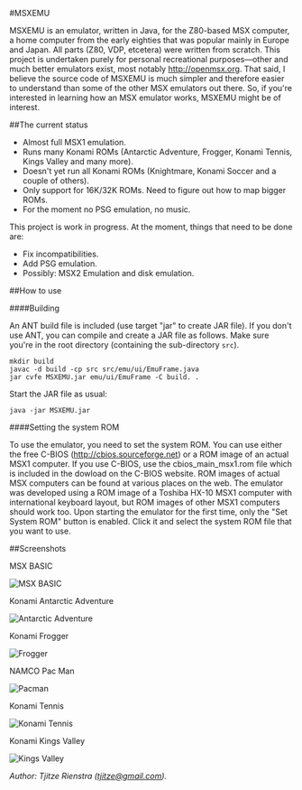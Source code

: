 #MSXEMU

MSXEMU is an emulator, written in Java, for the Z80-based MSX computer, a home computer from the early eighties that was popular mainly in Europe and Japan.
All parts (Z80, VDP, etcetera) were written from scratch.
This project is undertaken purely for personal recreational purposes—other and much better emulators exist, most notably http://openmsx.org.
That said, I believe the source code of MSXEMU is much simpler and therefore easier to understand than 
  some of the other MSX emulators out there.
So, if you're interested in learning how an MSX emulator works, MSXEMU might be of interest.

##The current status

- Almost full MSX1 emulation.
- Runs many Konami ROMs (Antarctic Adventure, Frogger, Konami Tennis, Kings Valley and many more).
- Doesn't yet run all Konami ROMs (Knightmare, Konami Soccer and a couple of others).
- Only support for 16K/32K ROMs. Need to figure out how to map bigger ROMs.
- For the moment no PSG emulation, no music.

This project is work in progress. At the moment, things that need to be done are:

- Fix incompatibilities.
- Add PSG emulation.
- Possibly: MSX2 Emulation and disk emulation.

##How to use

####Building

An ANT build file is included (use target "jar" to create JAR file). If you don't use ANT, you can compile
and create a JAR file as follows. Make sure you're in the root directory (containing the sub-directory `src`). 

```
mkdir build
javac -d build -cp src src/emu/ui/EmuFrame.java
jar cvfe MSXEMU.jar emu/ui/EmuFrame -C build. .
```

Start the JAR file as usual:

```
java -jar MSXEMU.jar
```

####Setting the system ROM

To use the emulator, you need to set the system ROM. You can use either the free C-BIOS (http://cbios.sourceforge.net) or a ROM image of an
actual MSX1 computer. If you use C-BIOS, use the cbios_main_msx1.rom file which is included in the dowload on the C-BIOS website.
ROM images of actual MSX computers can be found at various places on the web. The emulator was developed using a ROM image of a 
Toshiba HX-10 MSX1 computer with international keyboard layout, but ROM images of other MSX1 computers should work too. Upon starting 
the emulator for the first time, only the "Set System ROM" button is enabled. Click it and select the system ROM file that you want to 
use.

##Screenshots

MSX BASIC

![MSX BASIC](/MSXEMU/screenshots/msxbasic.tiff?raw=true)

Konami Antarctic Adventure

![Antarctic Adventure](/MSXEMU/screenshots/antarctic.tiff?raw=true)

Konami Frogger

![Frogger](/MSXEMU/screenshots/frogger.tiff?raw=true)

NAMCO Pac Man

![Pacman](/MSXEMU/screenshots/pacman.tiff?raw=true)

Konami Tennis

![Konami Tennis](/MSXEMU/screenshots/tennis.tiff?raw=true)

Konami Kings Valley

![Kings Valley](/MSXEMU/screenshots/kingsvalley.tiff?raw=true)

*Author: Tjitze Rienstra (tjitze@gmail.com).*
